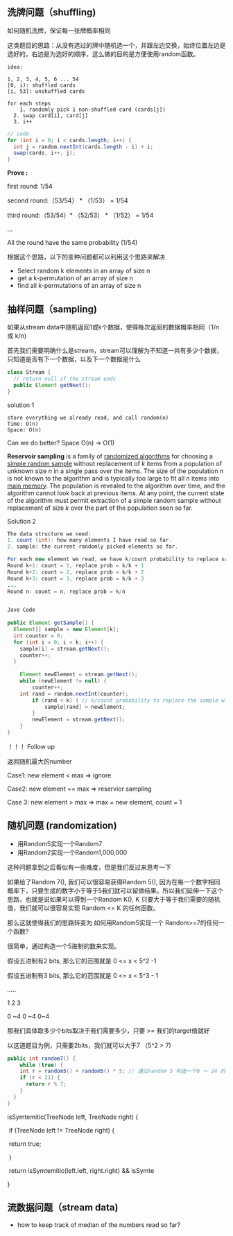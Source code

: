 ## 洗牌问题（shuffling) 

如何随机洗牌，保证每一张牌概率相同

这类题目的思路：从没有选过的牌中随机选一个，并跟左边交换，始终位置左边是选好的，右边是为选好的顺序，这么做的目的是方便使用random函数。

```
idea:

1, 2, 3, 4, 5, 6 ... 54
[0, i): shuffled cards
[i, 53]: unshuffled cards

for each steps
	1. randomly pick 1 non-shuffled card (cards[j])
  2. swap card[i], card[j]
  3. i++
```

```java
// code
for (int i = 0; i < cards.length; i++) {
  int j = random.nextInt(cards.length - i) + i;
  swap(cards, i++, j);
}
```

**Prove :**

first round: 1/54

second round:（53/54） * （1/53） = 1/54

third round:（53/54）* （52/53） * （1/52） = 1/54

...

All the round have the same probability (1/54)



根据这个思路，以下的变种问题都可以利用这个思路来解决

- Select random k elements in an array of size n
- get a k-permutation of an array of size n
- find all k-permutations of an array of size n



## 抽样问题（sampling) 

如果从stream data中随机返回1或k个数据，使得每次返回的数据概率相同（1/n 或 k/n)

首先我们需要明确什么是stream，stream可以理解为不知道一共有多少个数据，只知道是否有下一个数据，以及下一个数据是什么

```java
class Stream {
  // return null if the stream ends
  public Element getNext();
}
```

solution 1

```
store everything we already read, and call random(n)
Time: O(n)
Space: O(n)
```



Can we do better?       Space O(n)  -> O(1)



**Reservoir sampling** is a family of [randomized algorithms](https://en.wikipedia.org/wiki/Randomized_algorithm) for choosing a [simple random sample](https://en.wikipedia.org/wiki/Simple_random_sample) without replacement of *k* items from a population of unknown size *n* in a single pass over the items. The size of the population *n* is not known to the algorithm and is typically too large to fit all *n* items into [main memory](https://en.wikipedia.org/wiki/Main_memory). The population is revealed to the algorithm over time, and the algorithm cannot look back at previous items. At any point, the current state of the algorithm must permit extraction of a simple random sample without replacement of size *k* over the part of the population seen so far.

Solution 2

```java
The data structure we need:
1. count (int): how many elements I have read so far.
2. sample: the current randomly picked elements so far.

For each new element we read, we have k/count probability to replace sample with this new element
Round k+1: count = 1, replace prob = k/k + 1
Round k+2: count = 2, replace prob = k/k + 2
Round k+3: count = 3, replace prob = k/k + 3
...
Round n: count = n, replace prob = k/n


Jave Code
  
public Element getSample() {
  Element[] sample = new Element[k];
  int counter = 0;
  for (int i = 0; i < k; i++) {
    sample[i] = stream.getNext();
    counter++;
  }
  
	Element newElement = stream.getNext();
	while (newElement != null) {
		counter++;
    int rand = random.nextInt(counter);
		if (rand < k) { // k/count probability to replace the sample with new element
			sample[rand] = newElement;
		}
		newElement = stream.getNext();
	}
}
```



！！！ Follow up

返回随机最大的number

Case1: new element < max           =>          ignore 

Case2: new element == max 		=> 		reservior sampling

Case 3: new element > max 		=> 		max = new element, count = 1



## 随机问题 (randomization)

- 用Random5实现一个Random7
- 用Random2实现一个Random1,000,000



这种问题拿到之后看似有一些难度，但是我们反过来思考一下

如果给了Random 7(), 我们可以很容易获得Random 5(), 因为在每一个数字相同概率下，只要生成的数字小于等于5我们就可以留做结果。所以我们延伸一下这个思路，也就是说如果可以得到一个Random K(), K 只要大于等于我们需要的随机值，我们就可以很容易实现 Random <= K 的任何函数。

那么这就使得我们的思路转变为 如何用Random5实现一个  Random>=7的任何一个函数?

很简单，通过构造一个5进制的数来实现。

假设五进制有2 bits, 那么它的范围就是 0 <= x < 5^2 -1

假设五进制有3 bits, 那么它的范围就是 0 <= x < 5^3 - 1

.....

1          2           3

0 ~4    0 ~4    0~4

那我们具体取多少个bits取决于我们需要多少，只要 >= 我们的target值就好

以这道题目为例，只需要2bits，我们就可以大于7 （5^2 > 7)

```java
public int random7() {
	while (true) {
    int r = random5() + random5() * 5; // 通过random 5 构造一个0 ～ 24 的随机数
    if (r < 21) {
      return r % 7;
    }
  }
}
```



isSymtemitic(TreeNode left, TreeNode right) {

​	if (TreeNode left != TreeNode right) {

​		return true;   

​	}

​	return isSymtemitic(left.left, right.right) && isSymte

}



## 流数据问题（stream data)

- how to keep track of median of the numbers read so far?

  


